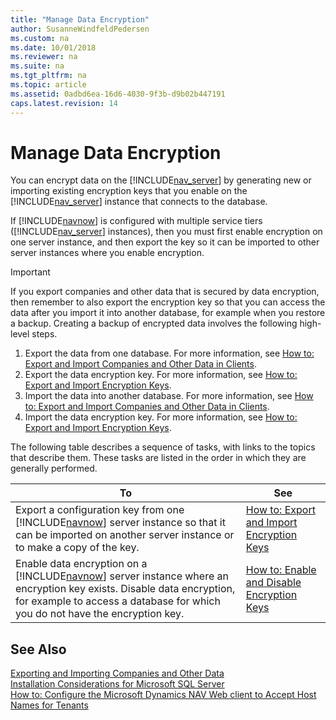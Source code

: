 ```yaml
---
title: "Manage Data Encryption"
author: SusanneWindfeldPedersen
ms.custom: na
ms.date: 10/01/2018
ms.reviewer: na
ms.suite: na
ms.tgt_pltfrm: na
ms.topic: article
ms.assetid: 0adbd6ea-16d6-4030-9f3b-d9b02b447191
caps.latest.revision: 14
---
```


# Manage Data Encryption

You can encrypt data on the [!INCLUDE[nav_server](includes/nav_server_md.md)] by generating new or importing existing encryption keys that you enable on the [!INCLUDE[nav_server](includes/nav_server_md.md)] instance that connects to the database.  
  
 If [!INCLUDE[navnow](includes/navnow_md.md)] is configured with multiple service tiers ([!INCLUDE[nav_server](includes/nav_server_md.md)] instances), then you must first enable encryption on one server instance, and then export the key so it can be imported to other server instances where you enable encryption.  
  
> [!IMPORTANT]  
>  If you export companies and other data that is secured by data encryption, then remember to also export the encryption key so that you can access the data after you import it into another database, for example when you restore a backup. Creating a backup of encrypted data involves the following high-level steps.  
>   
>  1.  Export the data from one database. For more information, see [How to: Export and Import Companies and Other Data in Clients](How-to--Export-and-Import-Companies-and-Other-Data-in-Clients.md).  
> 2.  Export the data encryption key. For more information, see [How to: Export and Import Encryption Keys](how-to-export-and-import-encryption-keys.md).  
> 3.  Import the data into another database. For more information, see [How to: Export and Import Companies and Other Data in Clients](How-to--Export-and-Import-Companies-and-Other-Data-in-Clients.md).  
> 4.  Import the data encryption key. For more information, see [How to: Export and Import Encryption Keys](how-to-export-and-import-encryption-keys.md).  
  
 The following table describes a sequence of tasks, with links to the topics that describe them. These tasks are listed in the order in which they are generally performed.  
  
|**To**|**See**|  
|------------|-------------|  
|Export a configuration key from one [!INCLUDE[navnow](includes/navnow_md.md)] server instance so that it can be imported on another server instance or to make a copy of the key.|[How to: Export and Import Encryption Keys](how-to-export-and-import-encryption-keys.md)|  
|Enable data encryption on a [!INCLUDE[navnow](includes/navnow_md.md)] server instance where an encryption key exists. Disable data encryption, for example to access a database for which you do not have the encryption key.|[How to: Enable and Disable Encryption Keys](how-to-enable-and-disable-encryption-keys.md)|  
  
## See Also  
 [Exporting and Importing Companies and Other Data](Exporting-and-Importing-Companies-and-Other-Data.md)   
 [Installation Considerations for Microsoft SQL Server](Installation-Considerations-for-Microsoft-SQL-Server.md)   
 [How to: Configure the Microsoft Dynamics NAV Web client to Accept Host Names for Tenants](How-to--Configure-the-Microsoft-Dynamics-NAV-Web-client-to-Accept-Host-Names-for-Tenants.md)